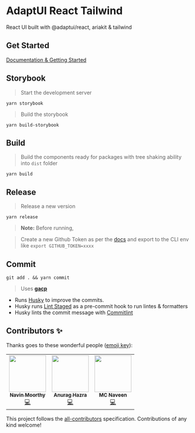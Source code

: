 # AdaptUI React Tailwind

React UI built with @adaptui/react, ariakit & tailwind

## Get Started

[Documentation & Getting Started](https://react-tailwind-docs.vercel.app/docs/getting-started)

## Storybook

> Start the development server

`yarn storybook`

> Build the storybook

`yarn build-storybook`

## Build

> Build the components ready for packages with tree shaking ability into `dist`
> folder

`yarn build`

## Release

> Release a new version

`yarn release`

> **Note:** Before running,

> Create a new Github Token as per the
> [docs](https://github.com/conventional-changelog/releaser-tools/tree/master/packages/conventional-github-releaser#setup-token-for-cli)
> and export to the CLI env like `export GITHUB_TOKEN=xxxx`

## Commit

`git add . && yarn commit`

> Uses **[gacp](https://github.com/vivaxy/gacp#readme)**

- Runs [Husky](https://github.com/typicode/husky) to improve the commits.
- Husky runs [Lint Staged](https://github.com/okonet/lint-staged) as a
  pre-commit hook to run lintes & formatters
- Husky lints the commit message with
  [Commitlint](https://github.com/conventional-changelog/commitlint)

## Contributors ✨

Thanks goes to these wonderful people
([emoji key](https://allcontributors.org/docs/en/emoji-key)):

<!-- ALL-CONTRIBUTORS-LIST:START - Do not remove or modify this section -->
<!-- prettier-ignore-start -->
<!-- markdownlint-disable -->
<table>
  <tr>
    <td align="center"><a href="https://navinmoorthy.me/"><img src="https://avatars.githubusercontent.com/u/39694575?v=4?s=100" width="100px;" alt=""/><br /><sub><b>Navin Moorthy</b></sub></a><br /><a href="https://github.com/hello@timeless.co/@adaptui/react-tailwind/commits?author=navin-moorthy" title="Code">💻</a></td>
    <td align="center"><a href="https://anuraghazra.github.io/"><img src="https://avatars.githubusercontent.com/u/35374649?v=4?s=100" width="100px;" alt=""/><br /><sub><b>Anurag Hazra</b></sub></a><br /><a href="https://github.com/hello@timeless.co/@adaptui/react-tailwind/commits?author=anuraghazra" title="Code">💻</a></td>
    <td align="center"><a href="https://github.com/mcnaveen"><img src="https://avatars.githubusercontent.com/u/8493007?v=4?s=100" width="100px;" alt=""/><br /><sub><b>MC Naveen</b></sub></a><br /><a href="https://github.com/hello@timeless.co/@adaptui/react-tailwind/commits?author=mcnaveen" title="Code">💻</a></td>
  </tr>
</table>

<!-- markdownlint-restore -->
<!-- prettier-ignore-end -->

<!-- ALL-CONTRIBUTORS-LIST:END -->

This project follows the
[all-contributors](https://github.com/all-contributors/all-contributors)
specification. Contributions of any kind welcome!
